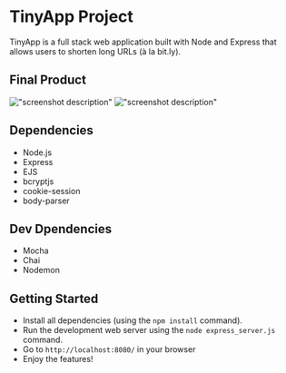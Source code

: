 # TinyApp Project

TinyApp is a full stack web application built with Node and Express that allows users to shorten long URLs (à la bit.ly).

## Final Product

!["screenshot description"](#)
!["screenshot description"](#)

## Dependencies

- Node.js
- Express
- EJS
- bcryptjs
- cookie-session
- body-parser

## Dev Dpendencies

- Mocha
- Chai
- Nodemon

## Getting Started

- Install all dependencies (using the `npm install` command).
- Run the development web server using the `node express_server.js` command.
- Go to `http://localhost:8080/` in your browser
- Enjoy the features!
